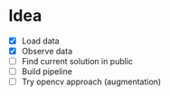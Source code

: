 # Idea

+ [X] Load data
+ [X] Observe data
+ [ ] Find current solution in public
+ [ ] Build pipeline
+ [ ] Try opencv approach (augmentation)
